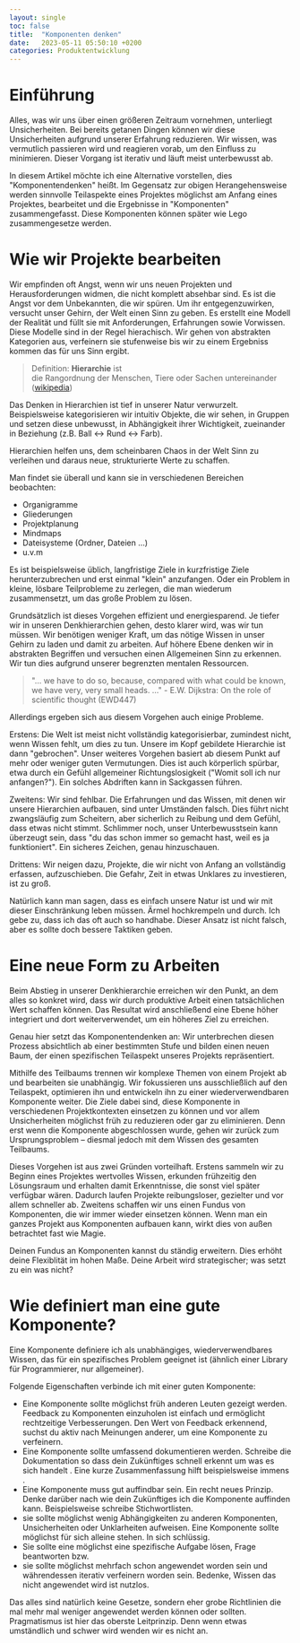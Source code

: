 ```yaml
---
layout: single
toc: false
title:  "Komponenten denken"
date:   2023-05-11 05:50:10 +0200
categories: Produktentwicklung
---
```


# Einführung

Alles, was wir uns über einen größeren Zeitraum vornehmen, unterliegt Unsicherheiten. Bei bereits getanen Dingen können wir diese Unsicherheiten aufgrund unserer Erfahrung reduzieren. Wir wissen, was vermutlich passieren wird und reagieren vorab, um den Einfluss zu minimieren. Dieser Vorgang ist iterativ und läuft meist unterbewusst ab.

In diesem Artikel möchte ich eine Alternative vorstellen, dies  "Komponentendenken" heißt. Im Gegensatz zur obigen Herangehensweise werden sinnvolle Teilaspekte eines Projektes möglichst am Anfang eines Projektes, bearbeitet und die Ergebnisse in "Komponenten" zusammengefasst. Diese Komponenten können später wie Lego zusammengesetze werden. 

# Wie wir Projekte bearbeiten

Wir empfinden oft Angst, wenn wir uns neuen Projekten und Herausforderungen widmen, die nicht komplett absehbar sind. Es ist die Angst vor dem Unbekannten, die wir spüren. Um ihr entgegenzuwirken, versucht unser Gehirn, der Welt einen Sinn zu geben. Es erstellt eine Modell der Realität und füllt sie mit Anforderungen, Erfahrungen sowie Vorwissen. Diese Modelle sind in der Regel hierachisch. Wir gehen von abstrakten Kategorien aus, verfeinern sie stufenweise bis wir zu einem Ergebniss kommen das für uns Sinn ergibt.

> Definition: **Hierarchie** ist die Rangordnung der Menschen, Tiere oder Sachen untereinander ([wikipedia](https://de.wikipedia.org/wiki/Hierarchie))

Das Denken in Hierarchien ist tief in unserer Natur verwurzelt. Beispielsweise kategorisieren wir intuitiv Objekte, die wir sehen, in Gruppen und setzen diese unbewusst, in Abhängigkeit ihrer Wichtigkeit, zueinander in Beziehung (z.B. Ball ↔ Rund ↔ Farb).

Hierarchien helfen uns, dem scheinbaren Chaos in der Welt Sinn zu verleihen und daraus neue, strukturierte Werte zu schaffen.

Man findet sie überall und kann sie in verschiedenen Bereichen beobachten:

- Organigramme
- Gliederungen
- Projektplanung
- Mindmaps
- Dateisysteme (Ordner, Dateien …)
- u.v.m



Es ist beispielsweise üblich, langfristige Ziele in kurzfristige Ziele herunterzubrechen und erst einmal "klein" anzufangen. Oder ein Problem in kleine, lösbare Teilprobleme zu zerlegen, die man wiederum zusammensetzt, um das große Problem zu lösen.

Grundsätzlich ist dieses Vorgehen effizient und energiesparend. Je tiefer wir in unseren Denkhierarchien gehen, desto klarer wird, was wir tun müssen. Wir benötigen weniger Kraft, um das nötige Wissen in unser Gehirn zu laden und damit zu arbeiten. Auf höhere Ebene denken wir in abstrakten Begriffen und versuchen einen Allgemeinen Sinn zu erkennen. Wir tun dies aufgrund unserer begrenzten mentalen Ressourcen.

> "… we have to do so, because, compared with what could be known, we have very, very small heads. …" - E.W. Dijkstra: On the role of scientific thought (EWD447)

Allerdings ergeben sich aus diesem Vorgehen auch einige Probleme.

Erstens: Die Welt ist meist nicht vollständig kategorisierbar, zumindest nicht, wenn Wissen fehlt, um dies zu tun. Unsere im Kopf gebildete Hierarchie ist dann "gebrochen". Unser weiteres Vorgehen basiert ab diesem Punkt auf mehr oder weniger guten Vermutungen. Dies ist auch körperlich spürbar, etwa durch ein Gefühl allgemeiner Richtungslosigkeit ("Womit soll ich nur anfangen?"). Ein solches Abdriften kann in Sackgassen führen.

Zweitens: Wir sind fehlbar. Die Erfahrungen und das Wissen, mit denen wir unsere Hierarchien aufbauen, sind unter Umständen falsch. Dies führt nicht zwangsläufig zum Scheitern, aber sicherlich zu Reibung und dem Gefühl, dass etwas nicht stimmt. Schlimmer noch, unser Unterbewusstsein kann überzeugt sein, dass "du das schon immer so gemacht hast, weil es ja funktioniert". Ein sicheres Zeichen, genau hinzuschauen.

Drittens: Wir neigen dazu, Projekte, die wir nicht von Anfang an vollständig erfassen, aufzuschieben. Die Gefahr, Zeit in etwas Unklares zu investieren, ist zu groß.

Natürlich kann man sagen, dass es einfach unsere Natur ist und wir mit dieser Einschränkung leben müssen. Ärmel hochkrempeln und durch. Ich gebe zu, dass ich das oft auch so handhabe. Dieser Ansatz ist nicht falsch, aber es sollte doch bessere Taktiken geben.

# Eine neue Form zu Arbeiten

Beim Abstieg in unserer Denkhierarchie erreichen wir den Punkt, an dem alles so konkret wird, dass wir durch produktive Arbeit einen tatsächlichen Wert schaffen können. Das Resultat wird anschließend eine Ebene höher integriert und dort weiterverwendet, um ein höheres Ziel zu erreichen.

Genau hier setzt das Komponentendenken an: Wir unterbrechen diesen Prozess absichtlich ab einer bestimmten Stufe und bilden einen neuen Baum, der einen spezifischen Teilaspekt unseres Projekts repräsentiert.

Mithilfe des Teilbaums trennen wir komplexe Themen von einem Projekt ab und bearbeiten sie unabhängig. Wir fokussieren uns ausschließlich auf den Teilaspekt, optimieren ihn und entwickeln ihn zu einer wiederverwendbaren Komponente weiter. Die Ziele dabei sind, diese Komponente in verschiedenen Projektkontexten einsetzen zu können und vor allem Unsicherheiten möglichst früh zu reduzieren oder gar zu eliminieren. Denn erst wenn die Komponente abgeschlossen wurde, gehen wir zurück zum Ursprungsproblem – diesmal jedoch mit dem Wissen des gesamten Teilbaums.

Dieses Vorgehen ist aus zwei Gründen vorteilhaft. Erstens sammeln wir zu Beginn eines Projektes wertvolles Wissen, erkunden frühzeitig den Lösungsraum und erhalten damit Erkenntnisse, die sonst viel später verfügbar wären. Dadurch laufen Projekte reibungsloser, gezielter und vor allem schneller ab. Zweitens schaffen wir uns einen Fundus von Komponenten, die wir immer wieder einsetzen können. Wenn man ein ganzes Projekt aus Komponenten aufbauen kann, wirkt dies von außen betrachtet fast wie Magie. 

Deinen Fundus an Komponenten kannst du ständig erweitern. Dies erhöht deine Flexiblität 
im hohen Maße. Deine Arbeit wird strategischer; was setzt zu ein was nicht? 

# Wie definiert man eine gute Komponente?

Eine Komponente definiere ich als unabhängiges, wiederverwendbares Wissen, das für ein spezifisches Problem geeignet ist (ähnlich einer Library für Programmierer, nur allgemeiner).


Folgende Eigenschaften verbinde ich mit einer guten Komponente:

- Eine Komponente sollte möglichst früh anderen Leuten gezeigt werden. Feedback zu Komponenten einzuholen ist einfach und ermöglicht rechtzeitige Verbesserungen. Den Wert von Feedback erkennend, suchst du aktiv nach Meinungen anderer, um eine Komponente zu verfeinern.  
- Eine Komponente sollte umfassend dokumentieren werden. Schreibe die Dokumentation so dass dein Zukünftiges schnell erkennt um was es sich handelt . Eine kurze Zusammenfassung hilft beispielsweise immens .
- Eine Komponente muss gut auffindbar sein. Ein recht neues Prinzip. Denke darüber nach wie dein Zukünftiges ich die Komponente auffinden kann. Beispielsweise schreibe Stichwortlisten.
- sie sollte möglichst wenig Abhängigkeiten zu anderen Komponenten, Unsicherheiten oder Unklarheiten aufweisen. Eine Komponente sollte möglichst für sich alleine stehen. In sich schlüssig.
- Sie sollte eine möglichst eine spezifische Aufgabe lösen, Frage beantworten bzw. 
- sie sollte möglichst mehrfach schon angewendet worden sein und währendessen iterativ verfeinern worden sein. Bedenke, Wissen das nicht angewendet wird ist nutzlos.

Das alles sind natürlich keine Gesetze, sondern eher grobe Richtlinien die mal mehr mal weniger angewendet werden können oder sollten. Pragmatismus ist hier das oberste Leitprinzip. Denn wenn etwas umständlich und schwer wird wenden wir es nicht an. 



